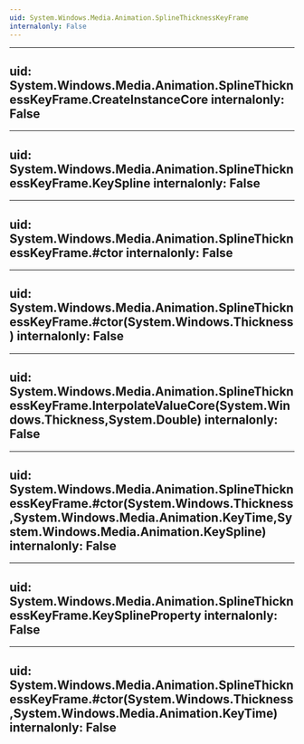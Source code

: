 ```yaml
---
uid: System.Windows.Media.Animation.SplineThicknessKeyFrame
internalonly: False
---
```


---
uid: System.Windows.Media.Animation.SplineThicknessKeyFrame.CreateInstanceCore
internalonly: False
---

---
uid: System.Windows.Media.Animation.SplineThicknessKeyFrame.KeySpline
internalonly: False
---

---
uid: System.Windows.Media.Animation.SplineThicknessKeyFrame.#ctor
internalonly: False
---

---
uid: System.Windows.Media.Animation.SplineThicknessKeyFrame.#ctor(System.Windows.Thickness)
internalonly: False
---

---
uid: System.Windows.Media.Animation.SplineThicknessKeyFrame.InterpolateValueCore(System.Windows.Thickness,System.Double)
internalonly: False
---

---
uid: System.Windows.Media.Animation.SplineThicknessKeyFrame.#ctor(System.Windows.Thickness,System.Windows.Media.Animation.KeyTime,System.Windows.Media.Animation.KeySpline)
internalonly: False
---

---
uid: System.Windows.Media.Animation.SplineThicknessKeyFrame.KeySplineProperty
internalonly: False
---

---
uid: System.Windows.Media.Animation.SplineThicknessKeyFrame.#ctor(System.Windows.Thickness,System.Windows.Media.Animation.KeyTime)
internalonly: False
---

